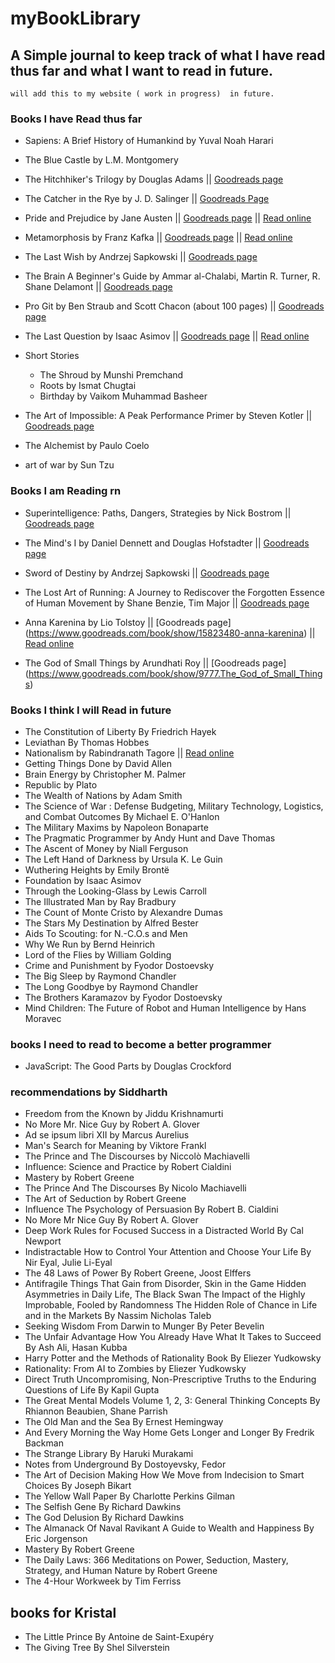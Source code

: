 # myBookLibrary
## A Simple journal to keep track of what I have read thus far and what I want to read in future.


``` 
will add this to my website ( work in progress)  in future. 
```


### Books I have Read thus far


- Sapiens: A Brief History of Humankind by Yuval Noah Harari

- The Blue Castle by L.M. Montgomery

- The Hitchhiker's Trilogy by Douglas Adams
|| [Goodreads page](https://www.goodreads.com/book/show/8709.The_Hitchhiker_s_Trilogy)

- The Catcher in the Rye by J. D. Salinger 
|| [Goodreads Page](https://www.goodreads.com/book/show/5107.The_Catcher_in_the_Rye)

- Pride and Prejudice by Jane Austen 
|| [Goodreads page](https://www.goodreads.com/book/show/1885.Pride_and_Prejudice )
|| [Read online](https://www.gutenberg.org/cache/epub/1342/pg1342-images.html#page_1)

- Metamorphosis by Franz Kafka
|| [Goodreads page](https://www.goodreads.com/book/show/485894.The_Metamorphosis)
|| [Read online](https://www.gutenberg.org/files/5200/5200-h/5200-h.htm)

- The Last Wish by Andrzej Sapkowski
|| [Goodreads page](https://www.goodreads.com/book/show/40603587-the-last-wish)

- The Brain A Beginner's Guide by Ammar al-Chalabi, Martin R. Turner, R. Shane Delamont
|| [Goodreads page](https://www.goodreads.com/book/show/1623489.The_Brain)

- Pro Git by Ben Straub and Scott Chacon (about 100 pages)
|| [Goodreads page](https://www.goodreads.com/en/book/show/6518085-pro-git)

- The Last Question by Isaac Asimov 
|| [Goodreads page](https://www.goodreads.com/book/show/4808763-the-last-question)
|| [Read online](http://users.ece.cmu.edu/~gamvrosi/thelastq.html)

- Short Stories
    - The Shroud by Munshi Premchand
    - Roots by Ismat Chugtai
    - Birthday by Vaikom Muhammad Basheer

- The Art of Impossible: A Peak Performance Primer by Steven Kotler 
|| [Goodreads page](https://www.goodreads.com/en/book/show/50209348-the-art-of-impossible)

- The Alchemist by Paulo Coelo
- art of war by Sun Tzu

### Books I am Reading rn

-  Superintelligence: Paths, Dangers, Strategies by Nick Bostrom 
|| [Goodreads page](https://www.goodreads.com/book/show/20527133-superintelligence)

- The Mind's I by Daniel Dennett and Douglas Hofstadter
|| [Goodreads page](https://www.goodreads.com/en/book/show/2081)

- Sword of Destiny by Andrzej Sapkowski
|| [Goodreads page](https://www.goodreads.com/book/show/25454056-sword-of-destiny)

- The Lost Art of Running: A Journey to Rediscover the Forgotten Essence of Human Movement by Shane Benzie, Tim Major 
|| [Goodreads page](https://www.goodreads.com/book/show/55032554-the-lost-art-of-running)

- Anna Karenina by Lio Tolstoy
|| [Goodreads page] (https://www.goodreads.com/book/show/15823480-anna-karenina)
|| [Read online](https://www.gutenberg.org/cache/epub/1399/pg1399-images.html)

- The God of Small Things by Arundhati Roy
|| [Goodreads page] (https://www.goodreads.com/book/show/9777.The_God_of_Small_Things)

### Books I think I will Read in future
- The Constitution of Liberty By Friedrich Hayek
- Leviathan By Thomas Hobbes
- Nationalism by Rabindranath Tagore || [Read online](https://www.gutenberg.org/files/40766/40766-h/40766-h.htm)
- Getting Things Done by David Allen
- Brain Energy by Christopher M. Palmer
- Republic by Plato
- The Wealth of Nations by Adam Smith
- The Science of War : Defense Budgeting, Military Technology, Logistics, and Combat Outcomes By Michael E. O'Hanlon
- The Military Maxims by Napoleon Bonaparte
- The Pragmatic Programmer by Andy Hunt and Dave Thomas
- The Ascent of Money by Niall Ferguson
- The Left Hand of Darkness by Ursula K. Le Guin
- Wuthering Heights by Emily Brontë
- Foundation by Isaac Asimov
- Through the Looking-Glass by Lewis Carroll
- The Illustrated Man by Ray Bradbury
- The Count of Monte Cristo by Alexandre Dumas
- The Stars My Destination by Alfred Bester
- Aids To Scouting: for N.-C.O.s and Men
- Why We Run by Bernd Heinrich
- Lord of the Flies by William Golding
- Crime and Punishment by Fyodor Dostoevsky
- The Big Sleep by Raymond Chandler
- The Long Goodbye by Raymond Chandler
- The Brothers Karamazov by Fyodor Dostoevsky
- Mind Children: The Future of Robot and Human Intelligence by Hans Moravec

### books I need to read to become a better programmer
- JavaScript: The Good Parts by Douglas Crockford

### recommendations by Siddharth

- Freedom from the Known by Jiddu Krishnamurti
- No More Mr. Nice Guy by Robert A. Glover
- Ad se ipsum libri XII by Marcus Aurelius
- Man's Search for Meaning by Viktore Frankl
- The Prince and The Discourses by Niccolò Machiavelli
- Influence: Science and Practice by Robert Cialdini
- Mastery by Robert Greene
- The Prince And The Discourses By Nicolo Machiavelli
- The Art of Seduction by Robert Greene
- Influence The Psychology of Persuasion By Robert B. Cialdini
- No More Mr Nice Guy By Robert A. Glover
- Deep Work Rules for Focused Success in a Distracted World By Cal Newport
- Indistractable How to Control Your Attention and Choose Your Life By Nir Eyal, Julie Li-Eyal 
- The 48 Laws of Power By Robert Greene, Joost Elffers
- Antifragile Things That Gain from Disorder, Skin in the Game Hidden Asymmetries in Daily Life, The Black Swan The Impact of the Highly Improbable, Fooled by Randomness The Hidden Role of Chance in Life and in the Markets By Nassim Nicholas Taleb 
- Seeking Wisdom From Darwin to Munger By Peter Bevelin
- The Unfair Advantage How You Already Have What It Takes to Succeed By Ash Ali, Hasan Kubba
- Harry Potter and the Methods of Rationality Book By Eliezer Yudkowsky
- Rationality: From AI to Zombies by Eliezer Yudkowsky
- Direct Truth Uncompromising, Non-Prescriptive Truths to the Enduring Questions of Life By Kapil Gupta
- The Great Mental Models Volume 1, 2, 3: General Thinking Concepts By Rhiannon Beaubien, Shane Parrish
- The Old Man and the Sea By Ernest Hemingway
- And Every Morning the Way Home Gets Longer and Longer By Fredrik Backman
- The Strange Library By Haruki Murakami
- Notes from Underground By Dostoyevsky, Fedor
- The Art of Decision Making How We Move from Indecision to Smart Choices By Joseph Bikart
- The Yellow Wall Paper By Charlotte Perkins Gilman
- The Selfish Gene By Richard Dawkins
- The God Delusion By Richard Dawkins
- The Almanack Of Naval Ravikant A Guide to Wealth and Happiness By Eric Jorgenson
- Mastery By Robert Greene 
- The Daily Laws: 366 Meditations on Power, Seduction, Mastery, Strategy, and Human Nature by Robert Greene
- The 4-Hour Workweek by Tim Ferriss


## books for Kristal 
- The Little Prince By Antoine de Saint-Exupéry
- The Giving Tree By Shel Silverstein
